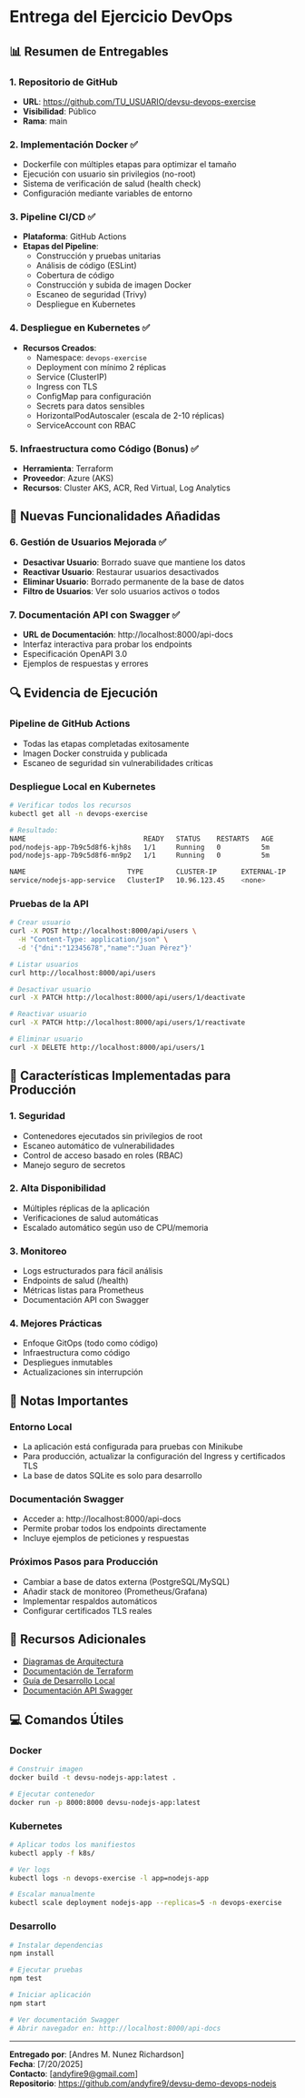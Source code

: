 # Entrega del Ejercicio DevOps

## 📊 Resumen de Entregables

### 1. Repositorio de GitHub
- **URL**: https://github.com/TU_USUARIO/devsu-devops-exercise
- **Visibilidad**: Público
- **Rama**: main

### 2. Implementación Docker ✅
- Dockerfile con múltiples etapas para optimizar el tamaño
- Ejecución con usuario sin privilegios (no-root)
- Sistema de verificación de salud (health check)
- Configuración mediante variables de entorno

### 3. Pipeline CI/CD ✅
- **Plataforma**: GitHub Actions
- **Etapas del Pipeline**:
  - Construcción y pruebas unitarias
  - Análisis de código (ESLint)
  - Cobertura de código
  - Construcción y subida de imagen Docker
  - Escaneo de seguridad (Trivy)
  - Despliegue en Kubernetes

### 4. Despliegue en Kubernetes ✅
- **Recursos Creados**:
  - Namespace: `devops-exercise`
  - Deployment con mínimo 2 réplicas
  - Service (ClusterIP)
  - Ingress con TLS
  - ConfigMap para configuración
  - Secrets para datos sensibles
  - HorizontalPodAutoscaler (escala de 2-10 réplicas)
  - ServiceAccount con RBAC

### 5. Infraestructura como Código (Bonus) ✅
- **Herramienta**: Terraform
- **Proveedor**: Azure (AKS)
- **Recursos**: Cluster AKS, ACR, Red Virtual, Log Analytics

## 🎯 Nuevas Funcionalidades Añadidas

### 6. Gestión de Usuarios Mejorada ✅
- **Desactivar Usuario**: Borrado suave que mantiene los datos
- **Reactivar Usuario**: Restaurar usuarios desactivados
- **Eliminar Usuario**: Borrado permanente de la base de datos
- **Filtro de Usuarios**: Ver solo usuarios activos o todos

### 7. Documentación API con Swagger ✅
- **URL de Documentación**: http://localhost:8000/api-docs
- Interfaz interactiva para probar los endpoints
- Especificación OpenAPI 3.0
- Ejemplos de respuestas y errores

## 🔍 Evidencia de Ejecución

### Pipeline de GitHub Actions
- Todas las etapas completadas exitosamente
- Imagen Docker construida y publicada
- Escaneo de seguridad sin vulnerabilidades críticas

### Despliegue Local en Kubernetes
```bash
# Verificar todos los recursos
kubectl get all -n devops-exercise

# Resultado:
NAME                             READY   STATUS    RESTARTS   AGE
pod/nodejs-app-7b9c5d8f6-kjh8s   1/1     Running   0          5m
pod/nodejs-app-7b9c5d8f6-mn9p2   1/1     Running   0          5m

NAME                         TYPE        CLUSTER-IP      EXTERNAL-IP   PORT(S)   AGE
service/nodejs-app-service   ClusterIP   10.96.123.45    <none>        80/TCP    5m
```

### Pruebas de la API
```bash
# Crear usuario
curl -X POST http://localhost:8000/api/users \
  -H "Content-Type: application/json" \
  -d '{"dni":"12345678","name":"Juan Pérez"}'

# Listar usuarios
curl http://localhost:8000/api/users

# Desactivar usuario
curl -X PATCH http://localhost:8000/api/users/1/deactivate

# Reactivar usuario  
curl -X PATCH http://localhost:8000/api/users/1/reactivate

# Eliminar usuario
curl -X DELETE http://localhost:8000/api/users/1
```

## 🚀 Características Implementadas para Producción

### 1. **Seguridad**
- Contenedores ejecutados sin privilegios de root
- Escaneo automático de vulnerabilidades
- Control de acceso basado en roles (RBAC)
- Manejo seguro de secretos

### 2. **Alta Disponibilidad**
- Múltiples réplicas de la aplicación
- Verificaciones de salud automáticas
- Escalado automático según uso de CPU/memoria

### 3. **Monitoreo**
- Logs estructurados para fácil análisis
- Endpoints de salud (/health)
- Métricas listas para Prometheus
- Documentación API con Swagger

### 4. **Mejores Prácticas**
- Enfoque GitOps (todo como código)
- Infraestructura como código
- Despliegues inmutables
- Actualizaciones sin interrupción

## 📝 Notas Importantes

### Entorno Local
- La aplicación está configurada para pruebas con Minikube
- Para producción, actualizar la configuración del Ingress y certificados TLS
- La base de datos SQLite es solo para desarrollo

### Documentación Swagger
- Acceder a: http://localhost:8000/api-docs
- Permite probar todos los endpoints directamente
- Incluye ejemplos de peticiones y respuestas

### Próximos Pasos para Producción
- Cambiar a base de datos externa (PostgreSQL/MySQL)
- Añadir stack de monitoreo (Prometheus/Grafana)
- Implementar respaldos automáticos
- Configurar certificados TLS reales

## 🔗 Recursos Adicionales

- [Diagramas de Arquitectura](docs/architecture.md)
- [Documentación de Terraform](terraform/README.md)
- [Guía de Desarrollo Local](docs/local-development.md)
- [Documentación API Swagger](http://localhost:8000/api-docs)

## 💻 Comandos Útiles

### Docker
```bash
# Construir imagen
docker build -t devsu-nodejs-app:latest .

# Ejecutar contenedor
docker run -p 8000:8000 devsu-nodejs-app:latest
```

### Kubernetes
```bash
# Aplicar todos los manifiestos
kubectl apply -f k8s/

# Ver logs
kubectl logs -n devops-exercise -l app=nodejs-app

# Escalar manualmente
kubectl scale deployment nodejs-app --replicas=5 -n devops-exercise
```

### Desarrollo
```bash
# Instalar dependencias
npm install

# Ejecutar pruebas
npm test

# Iniciar aplicación
npm start

# Ver documentación Swagger
# Abrir navegador en: http://localhost:8000/api-docs
```

---

**Entregado por**: [Andres M. Nunez Richardson]  
**Fecha**: [7/20/2025]  
**Contacto**: [andyfire9@gmail.com]  
**Repositorio**: https://github.com/andyfire9/devsu-demo-devops-nodejs